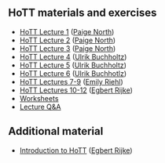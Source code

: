 ## HoTT materials and exercises

 * [HoTT Lecture 1](HoTTEST_Lecture_1.pdf) ([Paige North](https://paigenorth.github.io/))
 * [HoTT Lecture 2](HoTTEST_Lecture_2.pdf) ([Paige North](https://paigenorth.github.io/))
 * [HoTT Lecture 3](HoTTEST_Lecture_3.pdf) ([Paige North](https://paigenorth.github.io/))
 * [HoTT Lecture 4](HoTTEST_Lecture_4.pdf) ([Ulrik Buchholtz](https://github.com/UlrikBuchholtz/))
 * [HoTT Lecture 5](HoTTEST_Lecture_5.pdf) ([Ulrik Buchholtz](https://github.com/UlrikBuchholtz/))
 * [HoTT Lecture 6](HoTTEST_Lecture_6.pdf) ([Ulrik Buchhotlz](https://github.com/UlrikBuchholtz/))
 * [HoTT Lectures 7-9](HoTTEST_Lectures_7-9.pdf) ([Emily Riehl](https://emilyriehl.github.io/))
 * [HoTT Lectures 10-12](HoTTEST_Lectures_10-12.pdf) ([Egbert Rijke](https://github.com/EgbertRijke))
 * [Worksheets](Worksheets/)
 * [Lecture Q&A](Q-and-A/)

## Additional material

 * [Introduction to HoTT](hott-intro.pdf) ([Egbert Rijke](https://github.com/EgbertRijke))
